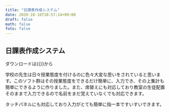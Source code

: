```yaml
---
title: "日課表作成システム"
date: 2020-10-16T18:57:14+09:00
draft: false
math: false
foto: false
---
```

## 日課表作成システム

ダウンロードは{{<exlink href="https://www.vector.co.jp/soft/winnt/business/se515819.html" text="こちら">}}から

学校の先生は日々授業態度を付けるのに色々大変な思いをされていると思います。このソフト群はその授業態度をできるだけ簡単に、入力でき、その上集計も簡単にできるように作りました。また、席替えにも対応しており教室の生徒配置そのままで入力できるので名前をまだ覚えていなくでも対応できます。

タッチパネルにも対応しており入力がとても簡単に指一本ですいすいできます。